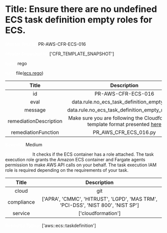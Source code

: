



# Title: Ensure there are no undefined ECS task definition empty roles for ECS.


***<font color="white">Master Test Id:</font>*** PR-AWS-CFR-ECS-016

***<font color="white">Master Snapshot Id:</font>*** ['CFR_TEMPLATE_SNAPSHOT']

***<font color="white">type:</font>*** rego

***<font color="white">rule:</font>*** file([ecs.rego])  
  
  
  
  

|Title|Description|
| :---: | :---: |
|id|PR-AWS-CFR-ECS-016|
|eval|data.rule.no_ecs_task_definition_empty_roles|
|message|data.rule.no_ecs_task_definition_empty_roles_err|
|remediationDescription|Make sure you are following the Cloudformation template format presented <a href='https://docs.aws.amazon.com/AWSCloudFormation/latest/UserGuide/aws-resource-ecs-taskdefinition.html#aws-resource-ecs-taskdefinition--examples' target='_blank'>here</a>|
|remediationFunction|PR_AWS_CFR_ECS_016.py|


***<font color="white">Severity:</font>*** Medium

***<font color="white">Description:</font>*** It checks if the ECS container has a role attached. The task execution role grants the Amazon ECS container and Fargate agents permission to make AWS API calls on your behalf. The task execution IAM role is required depending on the requirements of your task.  
  
  

|Title|Description|
| :---: | :---: |
|cloud|git|
|compliance|['APRA', 'CMMC', 'HITRUST', 'LGPD', 'MAS TRM', 'PCI-DSS', 'NIST 800', 'NIST SP']|
|service|['cloudformation']|


***<font color="white">Resource Types:</font>*** ['aws::ecs::taskdefinition']


[ecs.rego]: https://github.com/prancer-io/prancer-compliance-test/tree/master/aws/iac/ecs.rego
